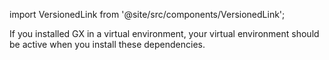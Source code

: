 import VersionedLink from '@site/src/components/VersionedLink';

<span>If you <VersionedLink to='/core/set_up_a_gx_environment/install_python#optional-create-a-virtual-environment'>installed GX in a virtual environment</VersionedLink>, your virtual environment should be active when you install these dependencies.</span>